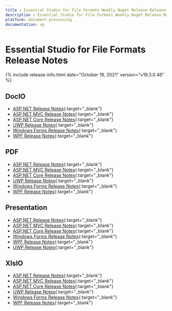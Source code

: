 ```yaml
---
title : Essential Studio for File Formats Weekly Nuget Release Release Notes  
description : Essential Studio for File Formats Weekly Nuget Release Release Notes  
platform: document-processing
documentation: ug
---
```


# Essential Studio for File Formats  Release Notes  

{% include release-info.html date="October 19, 2021" version="v19.3.0.46" %} 

## DocIO

* [ASP.NET Release Notes](/aspnet/release-notes/v19.3.0.46#docio){:target="_blank"}
* [ASP.NET MVC Release Notes](/aspnetmvc/release-notes/v19.3.0.46#docio){:target="_blank"}
* [ASP.NET Core Release Notes](/aspnet-core/release-notes/v19.3.0.46#docio){:target="_blank"}
* [UWP Release Notes](/uwp/release-notes/v19.3.0.46#docio){:target="_blank"}
* [Windows Forms Release Notes](/windowsforms/release-notes/v19.3.0.46#docio){:target="_blank"}
* [WPF Release Notes](/wpf/release-notes/v19.3.0.46#docio){:target="_blank"}


## PDF

* [ASP.NET Release Notes](/aspnet/release-notes/v19.3.0.46#pdf){:target="_blank"}
* [ASP.NET MVC Release Notes](/aspnetmvc/release-notes/v19.3.0.46#pdf){:target="_blank"}
* [ASP.NET Core Release Notes](/aspnet-core/release-notes/v19.3.0.46#pdf){:target="_blank"}
* [UWP Release Notes](/uwp/release-notes/v19.3.0.46#pdf){:target="_blank"}
* [Windows Forms Release Notes](/windowsforms/release-notes/v19.3.0.46#pdf){:target="_blank"}
* [WPF Release Notes](/wpf/release-notes/v19.3.0.46#pdf){:target="_blank"}


## Presentation

* [ASP.NET Release Notes](/aspnet/release-notes/v19.3.0.46#presentation){:target="_blank"}
* [ASP.NET MVC Release Notes](/aspnetmvc/release-notes/v19.3.0.46#presentation){:target="_blank"}
* [ASP.NET Core Release Notes](/aspnet-core/release-notes/v19.3.0.46#presentation){:target="_blank"}
* [Windows Forms Release Notes](/windowsforms/release-notes/v19.3.0.46#presentation){:target="_blank"}
* [WPF Release Notes](/wpf/release-notes/v19.3.0.46#presentation){:target="_blank"}
* [UWP Release Notes](/uwp/release-notes/v19.3.0.46#presentation){:target="_blank"}


## XlsIO

* [ASP.NET Release Notes](/aspnet/release-notes/v19.3.0.46#xlsio){:target="_blank"}
* [ASP.NET MVC Release Notes](/aspnetmvc/release-notes/v19.3.0.46#xlsio){:target="_blank"}
* [ASP.NET Core Release Notes](/aspnet-core/release-notes/v19.3.0.46#xlsio){:target="_blank"}
* [UWP Release Notes](/uwp/release-notes/v19.3.0.46#xlsio){:target="_blank"}
* [Windows Forms Release Notes](/windowsforms/release-notes/v19.3.0.46#xlsio){:target="_blank"}
* [WPF Release Notes](/wpf/release-notes/v19.3.0.46#xlsio){:target="_blank"}